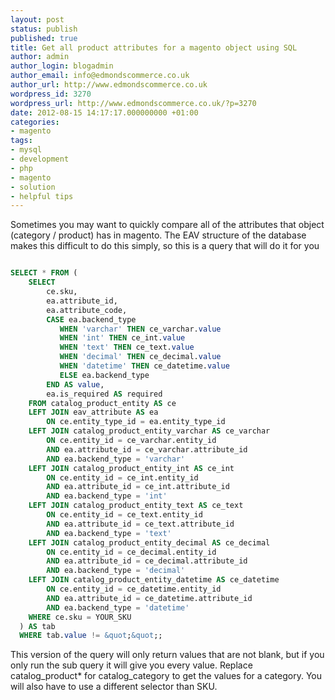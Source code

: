 ```yaml
---
layout: post
status: publish
published: true
title: Get all product attributes for a magento object using SQL
author: admin
author_login: blogadmin
author_email: info@edmondscommerce.co.uk
author_url: http://www.edmondscommerce.co.uk
wordpress_id: 3270
wordpress_url: http://www.edmondscommerce.co.uk/?p=3270
date: 2012-08-15 14:17:17.000000000 +01:00
categories:
- magento
tags:
- mysql
- development
- php
- magento
- solution
- helpful tips
---
```

Sometimes you may want to quickly compare all of the attributes that object (category / product) has in magento. The EAV structure of the database makes this difficult to do this simply, so this is a query that will do it for you

```sql

SELECT * FROM (
    SELECT 
        ce.sku,
        ea.attribute_id,
        ea.attribute_code,
        CASE ea.backend_type
           WHEN 'varchar' THEN ce_varchar.value
           WHEN 'int' THEN ce_int.value
           WHEN 'text' THEN ce_text.value
           WHEN 'decimal' THEN ce_decimal.value
           WHEN 'datetime' THEN ce_datetime.value
           ELSE ea.backend_type
        END AS value,
        ea.is_required AS required
    FROM catalog_product_entity AS ce
    LEFT JOIN eav_attribute AS ea 
        ON ce.entity_type_id = ea.entity_type_id
    LEFT JOIN catalog_product_entity_varchar AS ce_varchar 
        ON ce.entity_id = ce_varchar.entity_id 
        AND ea.attribute_id = ce_varchar.attribute_id 
        AND ea.backend_type = 'varchar'
    LEFT JOIN catalog_product_entity_int AS ce_int 
        ON ce.entity_id = ce_int.entity_id 
        AND ea.attribute_id = ce_int.attribute_id 
        AND ea.backend_type = 'int'
    LEFT JOIN catalog_product_entity_text AS ce_text 
        ON ce.entity_id = ce_text.entity_id 
        AND ea.attribute_id = ce_text.attribute_id 
        AND ea.backend_type = 'text'
    LEFT JOIN catalog_product_entity_decimal AS ce_decimal 
        ON ce.entity_id = ce_decimal.entity_id 
        AND ea.attribute_id = ce_decimal.attribute_id 
        AND ea.backend_type = 'decimal'
    LEFT JOIN catalog_product_entity_datetime AS ce_datetime 
        ON ce.entity_id = ce_datetime.entity_id 
        AND ea.attribute_id = ce_datetime.attribute_id 
        AND ea.backend_type = 'datetime'
    WHERE ce.sku = YOUR_SKU
  ) AS tab
  WHERE tab.value != &quot;&quot;;

```

This version of the query will only return values that are not blank, but if you only run the sub query it will give you every value. 
Replace catalog_product* for catalog_category to get the values for a category. You will also have to use a different selector than SKU.
